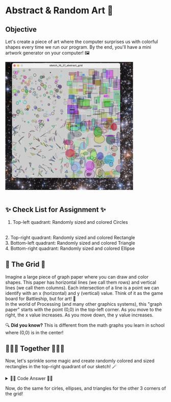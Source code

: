 # Abstract & Random Art 🎨

## Objective

Let's create a piece of art where the computer surprises us with colorful shapes every time we run our program. By the end, you'll have a mini artwork generator on your computer! 🖼️

<img src='example.png' height='400' width='400'>
<br>
<br>

## ✨ Check List for Assignment ✨

1. Top-left quadrant: Randomly sized and colored Circles
<br>
2. Top-right quadrant: Randomly sized and colored Rectangle
<br>
3. Bottom-left quadrant: Randomly sized and colored Triangle
<br>
4. Bottom-right quadrant: Randomly sized and colored Ellipse
<br>

## 📏 The Grid 📏

Imagine a large piece of graph paper where you can draw and color shapes. This paper has horizontal lines (we call them rows) and vertical lines (we call them columns). Each intersection of a line is a point we can identify with an x (horizontal) and y (vertical) value. Think of it as the game board for Battleship, but for art! 🎲
<br>
In the world of Processing (and many other graphics systems), this "graph paper" starts with the point (0,0) in the top-left corner. As you move to the right, the x value increases. As you move down, the y value increases. 

🔍 **Did you know?** This is different from the math graphs you learn in school where (0,0) is in the center!

## 🧑‍🤝‍🧑 Together 🧑‍🤝‍🧑

Now, let's sprinkle some magic and create randomly colored and sized rectangles in the top-right quadrant of our sketch! 🪄


<details>
<summary>
👩‍💻 Code Answer 👩‍💻 
</summary>
<pre><code>
void setup() {
  size(600, 600);
}

void draw() {
// Top-left quadrant: Circle

// Set a random fill color for the circle. The color is determined by random values for the red, 
// green, and blue channels (each ranging from 0 to 255). An additional random value (ranging 
// from 0 to 155) is used to determine the alpha transparency of the fill color.
fill(random(255), random(255), random(255), random(155));

// Set a random stroke color for the circle. This is determined by a single random value 
// which affects the brightness of the color (ranging from 0 to 255).
stroke(random(255));

// Draw a circle on the canvas:
// The x-coordinate is randomly placed within half the width of the canvas (0 to width/2).
// The y-coordinate is randomly placed within half the height of the canvas (0 to height/2).
// The diameter of the circle is a random value between 5 and 20 pixels.
circle(random(width/2), random(height/2), random(5, 20));


}
</code></pre>
</details>

Now, do the same for cirles, ellipses, and triangles for the other 3 corners of the grid! 
